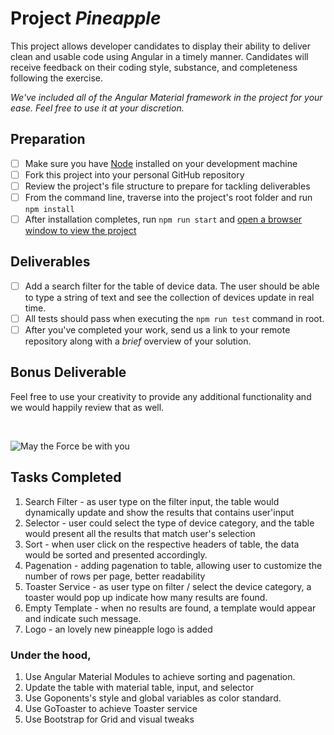 # Project _Pineapple_

This project allows developer candidates to display their ability to deliver clean
and usable code using Angular in a timely manner. Candidates will receive feedback on their coding
style, substance, and completeness following the exercise.

_We've included all of the Angular Material framework in the project for your ease. Feel free to use it
at your discretion._

## Preparation

- [ ] Make sure you have [Node](https://nodejs.org/en/download) installed on your
development machine
- [ ] Fork this project into your personal GitHub repository
- [ ] Review the project's file structure to prepare for tackling deliverables
- [ ] From the command line, traverse into the project's root folder and run `npm install`
- [ ] After installation completes, run `npm run start` and [open a browser window to view the
project](localhost:4200)

## Deliverables

- [ ] Add a search filter for the table of device data. The user should be able to type a string of
text and see the collection of devices update in real time.
- [ ] All tests should pass when executing the `npm run test` command in root.
- [ ] After you've completed your work, send us a link to your remote repository along with a _brief_ overview of your solution.

## Bonus Deliverable

Feel free to use your creativity to provide any additional functionality and we would happily review that as well.

<br>

![May the Force be with you](https://media.giphy.com/media/JDnaQ8qn0Myuk/giphy.gif)

## Tasks Completed
1. Search Filter - as user type on the filter input, the table would dynamically update and show the results that contains user'input
2. Selector - user could select the type of device category, and the table would present all the results that match user's selection
3. Sort - when user click on the respective headers of table, the data would be sorted and presented accordingly.
4. Pagenation - adding pagenation to table, allowing user to customize the number of rows per page, better readability
5. Toaster Service - as user type on filter / select the device category, a toaster would pop up indicate how many results are found.
6. Empty Template - when no results are found, a template would appear and indicate such message.
7. Logo - an lovely new pineapple logo is added

### Under the hood,
1. Use Angular Material Modules to achieve sorting and pagenation.
2. Update the table with material table, input, and selector
3. Use Goponents's style and global variables as color standard.
4. Use GoToaster to achieve Toaster service
5. Use Bootstrap for Grid and visual tweaks
